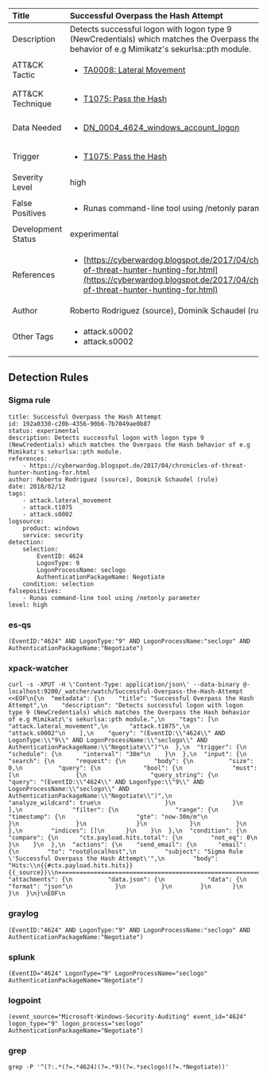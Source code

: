 | Title                | Successful Overpass the Hash Attempt                                                                                                                                                 |
|:---------------------|:------------------------------------------------------------------------------------------------------------------------------------------------------------|
| Description          | Detects successful logon with logon type 9 (NewCredentials) which matches the Overpass the Hash behavior of e.g Mimikatz's sekurlsa::pth module.                                                                                                                                           |
| ATT&amp;CK Tactic    |  <ul><li>[TA0008: Lateral Movement](https://attack.mitre.org/tactics/TA0008)</li></ul>  |
| ATT&amp;CK Technique | <ul><li>[T1075: Pass the Hash](https://attack.mitre.org/techniques/T1075)</li></ul>  |
| Data Needed          | <ul><li>[DN_0004_4624_windows_account_logon](../Data_Needed/DN_0004_4624_windows_account_logon.md)</li></ul>  |
| Trigger              | <ul><li>[T1075: Pass the Hash](../Triggers/T1075.md)</li></ul>  |
| Severity Level       | high |
| False Positives      | <ul><li>Runas command-line tool using /netonly parameter</li></ul>  |
| Development Status   | experimental |
| References           | <ul><li>[https://cyberwardog.blogspot.de/2017/04/chronicles-of-threat-hunter-hunting-for.html](https://cyberwardog.blogspot.de/2017/04/chronicles-of-threat-hunter-hunting-for.html)</li></ul>  |
| Author               | Roberto Rodriguez (source), Dominik Schaudel (rule) |
| Other Tags           | <ul><li>attack.s0002</li><li>attack.s0002</li></ul> | 

## Detection Rules

### Sigma rule

```
title: Successful Overpass the Hash Attempt
id: 192a0330-c20b-4356-90b6-7b7049ae0b87
status: experimental
description: Detects successful logon with logon type 9 (NewCredentials) which matches the Overpass the Hash behavior of e.g Mimikatz's sekurlsa::pth module.
references:
    - https://cyberwardog.blogspot.de/2017/04/chronicles-of-threat-hunter-hunting-for.html
author: Roberto Rodriguez (source), Dominik Schaudel (rule)
date: 2018/02/12
tags:
    - attack.lateral_movement
    - attack.t1075
    - attack.s0002
logsource:
    product: windows
    service: security
detection:
    selection:
        EventID: 4624
        LogonType: 9
        LogonProcessName: seclogo
        AuthenticationPackageName: Negotiate
    condition: selection
falsepositives:
    - Runas command-line tool using /netonly parameter
level: high

```





### es-qs
    
```
(EventID:"4624" AND LogonType:"9" AND LogonProcessName:"seclogo" AND AuthenticationPackageName:"Negotiate")
```


### xpack-watcher
    
```
curl -s -XPUT -H \'Content-Type: application/json\' --data-binary @- localhost:9200/_watcher/watch/Successful-Overpass-the-Hash-Attempt <<EOF\n{\n  "metadata": {\n    "title": "Successful Overpass the Hash Attempt",\n    "description": "Detects successful logon with logon type 9 (NewCredentials) which matches the Overpass the Hash behavior of e.g Mimikatz\'s sekurlsa::pth module.",\n    "tags": [\n      "attack.lateral_movement",\n      "attack.t1075",\n      "attack.s0002"\n    ],\n    "query": "(EventID:\\"4624\\" AND LogonType:\\"9\\" AND LogonProcessName:\\"seclogo\\" AND AuthenticationPackageName:\\"Negotiate\\")"\n  },\n  "trigger": {\n    "schedule": {\n      "interval": "30m"\n    }\n  },\n  "input": {\n    "search": {\n      "request": {\n        "body": {\n          "size": 0,\n          "query": {\n            "bool": {\n              "must": [\n                {\n                  "query_string": {\n                    "query": "(EventID:\\"4624\\" AND LogonType:\\"9\\" AND LogonProcessName:\\"seclogo\\" AND AuthenticationPackageName:\\"Negotiate\\")",\n                    "analyze_wildcard": true\n                  }\n                }\n              ],\n              "filter": {\n                "range": {\n                  "timestamp": {\n                    "gte": "now-30m/m"\n                  }\n                }\n              }\n            }\n          }\n        },\n        "indices": []\n      }\n    }\n  },\n  "condition": {\n    "compare": {\n      "ctx.payload.hits.total": {\n        "not_eq": 0\n      }\n    }\n  },\n  "actions": {\n    "send_email": {\n      "email": {\n        "to": "root@localhost",\n        "subject": "Sigma Rule \'Successful Overpass the Hash Attempt\'",\n        "body": "Hits:\\n{{#ctx.payload.hits.hits}}{{_source}}\\n================================================================================\\n{{/ctx.payload.hits.hits}}",\n        "attachments": {\n          "data.json": {\n            "data": {\n              "format": "json"\n            }\n          }\n        }\n      }\n    }\n  }\n}\nEOF\n
```


### graylog
    
```
(EventID:"4624" AND LogonType:"9" AND LogonProcessName:"seclogo" AND AuthenticationPackageName:"Negotiate")
```


### splunk
    
```
(EventID="4624" LogonType="9" LogonProcessName="seclogo" AuthenticationPackageName="Negotiate")
```


### logpoint
    
```
(event_source="Microsoft-Windows-Security-Auditing" event_id="4624" logon_type="9" logon_process="seclogo" AuthenticationPackageName="Negotiate")
```


### grep
    
```
grep -P '^(?:.*(?=.*4624)(?=.*9)(?=.*seclogo)(?=.*Negotiate))'
```



